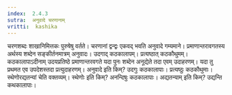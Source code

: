 ```yaml
---
index:  2.4.3
sutra:  अनुवादे चरणानाम्
vritti:  kashika 
---
```


चरणशब्दः शाखानिमित्तकः पुरुषेषु वर्तते। चरणानां द्वन्द्वः एकवद् भवति अनुवादे गम्यमाने। प्रमाणान्तरावगतस्य अर्थस्य शब्देन सङ्कीर्तनमात्रम् अनुवादः। उदगाद् कठकालापम्। प्रत्यष्ठात् कठकौथुमम्। कठकालापाऽदीनाम् उदयप्रतिष्ठे प्रमाणान्तरवगते यदा पुनः शब्देन अनूद्येते तदा एवम् उदाहरणम्। यदा तु प्रथमत एव उपदेशस्तदा प्रत्युदाहरणम्। अनुवादे इति किम्? उदगुः कठकालापाः। प्रत्यष्ठुः कठकौथुमाः। स्थेणोरद्यतन्यां चेति वक्तव्यम्। स्थेणोः इति किम्? अनन्दिषुः कठकालापाः। अद्यतन्याम् इति किम्? उद्यन्ति कथकालापाः।

